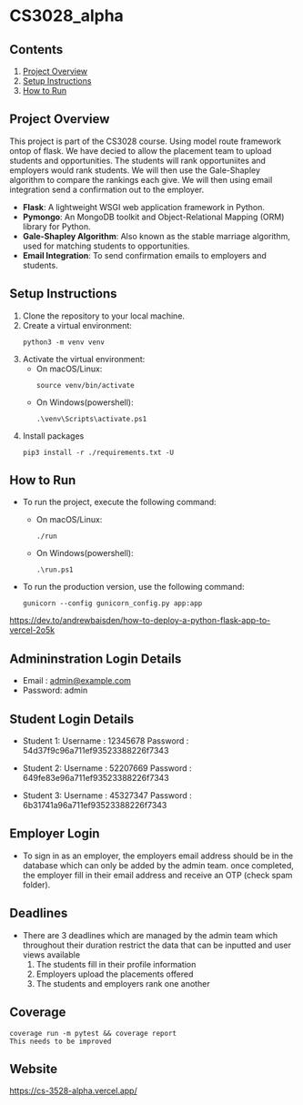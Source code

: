 # CS3028_alpha

## Contents

1. [Project Overview](#project-overview)
2. [Setup Instructions](#setup-instructions)
3. [How to Run](#how-to-run)

## Project Overview

This project is part of the CS3028 course. Using model route framework ontop of flask. We have decied to allow the placement team to upload students and opportunities. The students will rank opportuniites and employers would rank students. We will then use the Gale-Shapley algorithm to compare the rankings each give. We will then using email integration send a confirmation out to the employer.

-   **Flask**: A lightweight WSGI web application framework in Python.
-   **Pymongo**: An MongoDB toolkit and Object-Relational Mapping (ORM) library for Python.
-   **Gale-Shapley Algorithm**: Also known as the stable marriage algorithm, used for matching students to opportunities.
-   **Email Integration**: To send confirmation emails to employers and students.

## Setup Instructions

1. Clone the repository to your local machine.
2. Create a virtual environment:
    ```
    python3 -m venv venv
    ```
3. Activate the virtual environment:
    - On macOS/Linux:
        ```
        source venv/bin/activate
        ```
    - On Windows(powershell):
        ```
        .\venv\Scripts\activate.ps1
        ```
4. Install packages
    ```
    pip3 install -r ./requirements.txt -U
    ```

## How to Run

-   To run the project, execute the following command:

    -   On macOS/Linux:
        ```
        ./run
        ```
    -   On Windows(powershell):
        ```
        .\run.ps1
        ```

-   To run the production version, use the following command:
    ```
    gunicorn --config gunicorn_config.py app:app
    ```

https://dev.to/andrewbaisden/how-to-deploy-a-python-flask-app-to-vercel-2o5k


## Admininstration Login Details

- Email : admin@example.com
- Password: admin

## Student Login Details

- Student 1: 
    Username : 12345678
    Password : 54d37f9c96a711ef93523388226f7343

- Student 2: 
    Username : 52207669
    Password : 649fe83e96a711ef93523388226f7343

- Student 3: 
    Username : 45327347
    Password : 6b31741a96a711ef93523388226f7343

## Employer Login

- To sign in as an employer, the employers email address should be in the database which can only be added by the admin team. once completed, the employer fill in their email address and receive an OTP (check spam folder).

## Deadlines

- There are 3 deadlines which are managed by the admin team which throughout their duration restrict the data that can be inputted and user views available
    1. The students fill in their profile information
    2. Employers upload the placements offered
    3. The students and employers rank one another
## Coverage

```
coverage run -m pytest && coverage report
This needs to be improved
```

## Website

https://cs-3528-alpha.vercel.app/

